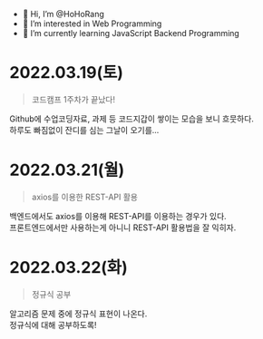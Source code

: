 - 👋 Hi, I’m @HoHoRang
- 👀 I’m interested in Web Programming
- 🌱 I’m currently learning JavaScript Backend Programming

# 2022.03.19(토)

> 코드캠프 1주차가 끝났다!

Github에 수업코딩자료, 과제 등 코드지갑이 쌓이는 모습을 보니 흐뭇하다.  
하루도 빠짐없이 잔디를 심는 그날이 오기를...

# 2022.03.21(월)

> axios를 이용한 REST-API 활용

백엔드에서도 axios를 이용해 REST-API를 이용하는 경우가 있다.  
프론트엔드에서만 사용하는게 아니니 REST-API 활용법을 잘 익히자.

# 2022.03.22(화)

> 정규식 공부

알고리즘 문제 중에 정규식 표현이 나온다.  
정규식에 대해 공부하도록!

